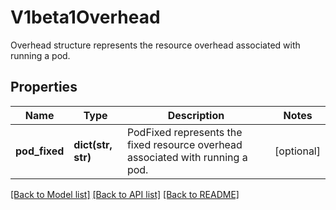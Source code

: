 # V1beta1Overhead

Overhead structure represents the resource overhead associated with running a pod.
## Properties
Name | Type | Description | Notes
------------ | ------------- | ------------- | -------------
**pod_fixed** | **dict(str, str)** | PodFixed represents the fixed resource overhead associated with running a pod. | [optional] 

[[Back to Model list]](../README.md#documentation-for-models) [[Back to API list]](../README.md#documentation-for-api-endpoints) [[Back to README]](../README.md)


